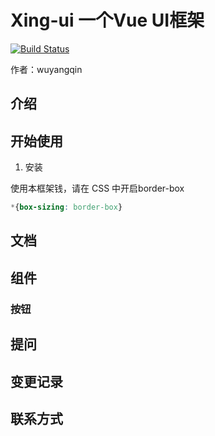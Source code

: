 # Xing-ui 一个Vue UI框架

[![Build Status](https://travis-ci.org/wuyangqin/xing-ui.svg?branch=master)](https://travis-ci.org/wuyangqin/xing-ui)

作者：wuyangqin

## 介绍

## 开始使用
1. 安装

使用本框架钱，请在 CSS 中开启border-box
```css
*{box-sizing: border-box}
```

## 文档

## 组件
### 按钮

## 提问

## 变更记录

## 联系方式

